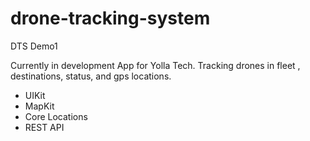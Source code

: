 # drone-tracking-system
DTS Demo1 

Currently in development  App for Yolla Tech. Tracking drones in  fleet , destinations, status, and gps locations.

* UIKit
* MapKit
* Core Locations
* REST API


